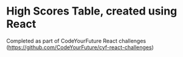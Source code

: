 # High Scores Table, created using React
Completed as part of CodeYourFuture React challenges (https://github.com/CodeYourFuture/cyf-react-challenges)
